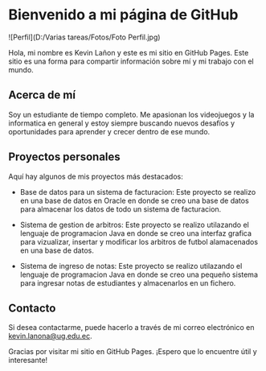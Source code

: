 
# Bienvenido a mi página de GitHub

![Perfil](D:/Varias tareas/Fotos/Foto Perfil.jpg)


Hola, mi nombre es Kevin Lañon y este es mi sitio en GitHub Pages. Este sitio es una forma para compartir información sobre mí y mi trabajo con el mundo.



## Acerca de mí


Soy un estudiante de tiempo completo. Me apasionan los videojuegos y la informatica en general y estoy siempre buscando nuevos desafíos y oportunidades 
para aprender y crecer dentro de ese mundo.


## Proyectos personales


Aquí hay algunos de mis proyectos más destacados:


- Base de datos para un sistema de facturacion: Este proyecto se realizo en una base de datos en Oracle en donde se creo una base de datos para almacenar los datos de todo un sistema de facturacion.

- Sistema de gestion de arbitros: Este proyecto se realizo utilazando el lenguaje de programacion Java en donde se creo una interfaz grafica para vizualizar, insertar y modificar los arbitros de futbol alamacenados en una base de datos.

- Sistema de ingreso de notas: Este proyecto se realizo utilazando el lenguaje de programacion Java en donde se creo una pequeño sistema para ingresar notas de estudiantes y almacenarlos en un fichero.



## Contacto

Si desea contactarme, puede hacerlo a través de mi correo electrónico en kevin.lanona@ug.edu.ec. 



Gracias por visitar mi sitio en GitHub Pages. ¡Espero que lo encuentre útil y interesante!



